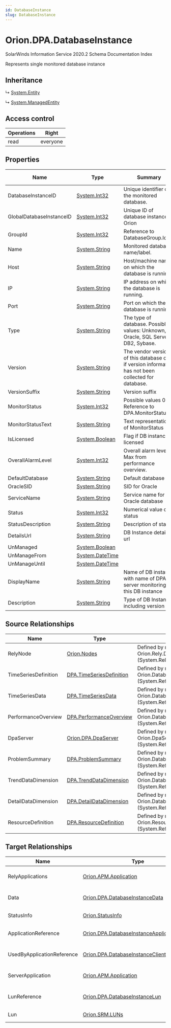 ```yaml
---
id: DatabaseInstance
slug: DatabaseInstance
---
```


# Orion.DPA.DatabaseInstance

SolarWinds Information Service 2020.2 Schema Documentation Index

Represents single monitored database instance

## Inheritance

↳ [System.Entity](./../System/Entity)

↳ [System.ManagedEntity](./../System/ManagedEntity)

## Access control

| Operations | Right |
| ------ | ------ |
| read | everyone |

## Properties

| Name | Type | Summary | Access Control |
| ------ | ------ | ------ | ------ |
| DatabaseInstanceID | [System.Int32](https://docs.microsoft.com/en-us/dotnet/api/system.int32) | Unique identifier of the monitored database. | everyone |
| GlobalDatabaseInstanceID | [System.Int32](https://docs.microsoft.com/en-us/dotnet/api/system.int32) | Unique ID of database instance in Orion | everyone |
| GroupId | [System.Int32](https://docs.microsoft.com/en-us/dotnet/api/system.int32) | Reference to DatabaseGroup.Id. | everyone |
| Name | [System.String](https://docs.microsoft.com/en-us/dotnet/api/system.string) | Monitored database name/label. | everyone |
| Host | [System.String](https://docs.microsoft.com/en-us/dotnet/api/system.string) | Host/machine name on which the database is running. | everyone |
| IP | [System.String](https://docs.microsoft.com/en-us/dotnet/api/system.string) | IP address on which the database is running. | everyone |
| Port | [System.String](https://docs.microsoft.com/en-us/dotnet/api/system.string) | Port on which the database is running. | everyone |
| Type | [System.String](https://docs.microsoft.com/en-us/dotnet/api/system.string) | The type of database. Possible values: Unknown, Oracle, SQL Server, DB2, Sybase. | everyone |
| Version | [System.String](https://docs.microsoft.com/en-us/dotnet/api/system.string) | The vendor version of this database or "" if version information has not been collected for database. | everyone |
| VersionSuffix | [System.String](https://docs.microsoft.com/en-us/dotnet/api/system.string) | Version suffix | everyone |
| MonitorStatus | [System.Int32](https://docs.microsoft.com/en-us/dotnet/api/system.int32) | Possible values 0..7. Reference to DPA.MonitorStatus.Id | everyone |
| MonitorStatusText | [System.String](https://docs.microsoft.com/en-us/dotnet/api/system.string) | Text representation of MonitorStatus | everyone |
| IsLicensed | [System.Boolean](https://docs.microsoft.com/en-us/dotnet/api/system.boolean) | Flag if DB instance is licensed | everyone |
| OverallAlarmLevel | [System.Int32](https://docs.microsoft.com/en-us/dotnet/api/system.int32) | Overall alarm level. Max from performance overview. | everyone |
| DefaultDatabase | [System.String](https://docs.microsoft.com/en-us/dotnet/api/system.string) | Default database | everyone |
| OracleSID | [System.String](https://docs.microsoft.com/en-us/dotnet/api/system.string) | SID for Oracle | everyone |
| ServiceName | [System.String](https://docs.microsoft.com/en-us/dotnet/api/system.string) | Service name for Oracle database | everyone |
| Status | [System.Int32](https://docs.microsoft.com/en-us/dotnet/api/system.int32) | Numerical value of status | everyone |
| StatusDescription | [System.String](https://docs.microsoft.com/en-us/dotnet/api/system.string) | Description of status | everyone |
| DetailsUrl | [System.String](https://docs.microsoft.com/en-us/dotnet/api/system.string) | DB Instance detail url | everyone |
| UnManaged | [System.Boolean](https://docs.microsoft.com/en-us/dotnet/api/system.boolean) |  | everyone |
| UnManageFrom | [System.DateTime](https://docs.microsoft.com/en-us/dotnet/api/system.datetime) |  | everyone |
| UnManageUntil | [System.DateTime](https://docs.microsoft.com/en-us/dotnet/api/system.datetime) |  | everyone |
| DisplayName | [System.String](https://docs.microsoft.com/en-us/dotnet/api/system.string) | Name of DB instance with name of DPA server monitoring this DB instance | everyone |
| Description | [System.String](https://docs.microsoft.com/en-us/dotnet/api/system.string) | Type of DB Instance including version | everyone |

## Source Relationships

| Name | Type | Notes |
| ------ | ------ | ------ |
| RelyNode | [Orion.Nodes](./../Orion/Nodes) | Defined by relationship Orion.Rely.DPA.DatabaseInstanceRelyOnNodes (System.Reliance) |
| TimeSeriesDefinition | [DPA.TimeSeriesDefinition](./../DPA/TimeSeriesDefinition) | Defined by relationship Orion.DatabaseInstanceTimeSeriesDefinition (System.Reference) |
| TimeSeriesData | [DPA.TimeSeriesData](./../DPA/TimeSeriesData) | Defined by relationship Orion.DatabaseInstanceTimeSeriesData (System.Reference) |
| PerformanceOverview | [DPA.PerformanceOverview](./../DPA/PerformanceOverview) | Defined by relationship Orion.DatabaseInstancePerformanceOverview (System.Reference) |
| DpaServer | [Orion.DPA.DpaServer](./../Orion.DPA/DpaServer) | Defined by relationship Orion.DpaServerDatabaseInstance (System.Reference) |
| ProblemSummary | [DPA.ProblemSummary](./../DPA/ProblemSummary) | Defined by relationship Orion.DatabaseInstanceProblemSummary (System.Reference) |
| TrendDataDimension | [DPA.TrendDataDimension](./../DPA/TrendDataDimension) | Defined by relationship Orion.DatabaseInstanceTrendDataDimension (System.Reference) |
| DetailDataDimension | [DPA.DetailDataDimension](./../DPA/DetailDataDimension) | Defined by relationship Orion.DatabaseInstanceDetailDataDimension (System.Reference) |
| ResourceDefinition | [DPA.ResourceDefinition](./../DPA/ResourceDefinition) | Defined by relationship Orion.ResourceDefinitionDatabaseInstance (System.Reference) |

## Target Relationships

| Name | Type | Notes |
| ------ | ------ | ------ |
| RelyApplications | [Orion.APM.Application](./../Orion.APM/Application) | Defined by relationship Orion.Rely.DPA.ApplicationsRelyOnDatabaseInstances (System.Reliance) |
| Data | [Orion.DPA.DatabaseInstanceData](./../Orion.DPA/DatabaseInstanceData) | Defined by relationship Orion.DatabaseInstanceDataDatabaseInstance (System.Reference) |
| StatusInfo | [Orion.StatusInfo](./../Orion/StatusInfo) | Defined by relationship Orion.StatusInfoDatabaseInstance (System.Reference) |
| ApplicationReference | [Orion.DPA.DatabaseInstanceApplication](./../Orion.DPA/DatabaseInstanceApplication) | Defined by relationship Orion.DatabaseInstanceApplicationDatabaseInstance (System.Reference) |
| UsedByApplicationReference | [Orion.DPA.DatabaseInstanceClientApplication](./../Orion.DPA/DatabaseInstanceClientApplication) | Defined by relationship Orion.DatabaseInstanceClientApplicationDatabaseInstance (System.Reference) |
| ServerApplication | [Orion.APM.Application](./../Orion.APM/Application) | Defined by relationship Orion.DatabaseInstanceServerApplication (System.Reference) |
| LunReference | [Orion.DPA.DatabaseInstanceLun](./../Orion.DPA/DatabaseInstanceLun) | Defined by relationship Orion.DatabaseInstanceLunDatabaseInstance (System.Reference) |
| Lun | [Orion.SRM.LUNs](./../Orion.SRM/LUNs) | Defined by relationship Orion.DatabaseInstanceLun (System.Reference) |

